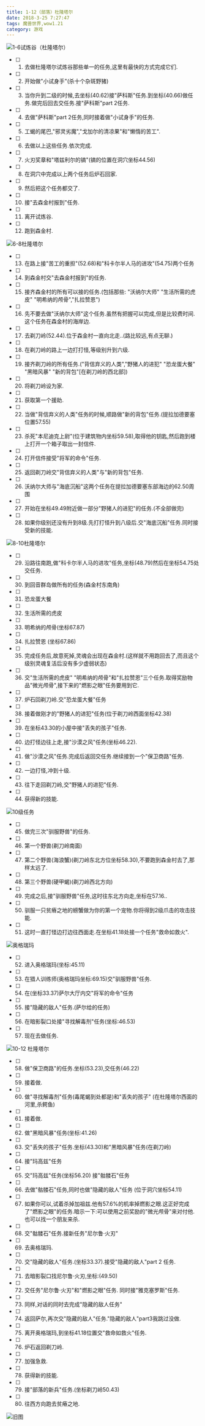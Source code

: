 ```yaml
---
title: 1-12（部落）杜隆塔尔
date: 2018-3-25 7:27:47
tags: 魔兽世界,wow1.21
category: 游戏
---
```

![1-6试炼谷（杜隆塔尔）][1]
- [ ] 1. 去做杜隆塔尔试炼谷那些单一的任务,这里有最快的方式完成它们.
- [ ] 2. 开始做"小试身手"(杀十个杂斑野猪)
- [ ] 3. 当你升到二级的时候,去坐标(40.62)接"萨科斯"任务.到坐标(40.66)做任务.做完后回去交任务.接"萨科斯"part 2任务.
- [ ] 4. 去做"萨科斯"part 2任务,同时接着做"小试身手"的任务.
- [ ] 5. 工蝎的尾巴,"邪灵劣魔","戈加尔的清凉果"和"懒惰的苦工".
- [ ] 6. 去做以上这些任务.依次完成.
- [ ] 7. 火刃奖章和"塔兹利尔的镐"(镐的位置在洞穴坐标44.56)
- [ ] 8. 在洞穴中完成以上两个任务后炉石回家.
- [ ] 9. 然后把这个任务都交了.
- [ ] 10. 接"去森金村报到"任务.
- [ ] 11. 离开试炼谷.
- [ ] 12. 跑到森金村.

![6-8杜隆塔尔][2]
- [ ] 13. 在路上接"苦工的重担"(52.68)和"科卡尔半人马的进攻"(54.75)两个任务
- [ ] 14. 到森金村交"去森金村报到"的任务.
- [ ] 15. 接齐森金村的所有可以接的任务.(包括那些: "沃纳尔大师" "生活所需的虎皮" "明希纳的颅骨","扎拉赞恩")
- [ ] 16. 先不要去做"沃纳尔大师"这个任务.虽然有把握可以完成,但是比较费时间.这个任务在森金村的海岸边.
- [ ] 17. 去剃刀岭(52.44).位于森金村一直向北走..(路比较远,有点无聊.)
- [ ] 18. 在剃刀岭的路上一边打打怪,等级别升到六级.
- [ ] 19. 接齐剃刀岭的所有任务.("背信弃义的人类","野猪人的进犯" "恐龙蛋大餐" "黑暗风暴" "新的背包"[在剃刀岭的西北部]) 
- [ ] 20. 将剃刀岭设为家.
- [ ] 21. 获取第一个援助.
- [ ] 22. 当做"背信弃义的人类"任务的时候,顺路做"新的背包"任务.(提拉加德要塞位置57.55)
- [ ] 23. 杀死"本尼迪克上尉"(位于建筑物内坐标59.58),取得他的钥匙,然后跑到楼上打开一个箱子取出一封信件.
- [ ] 24. 打开信件接受"将军的命令"任务.
- [ ] 25. 返回剃刀岭交"背信弃义的人类"与"新的背包"任务.
- [ ] 26. 沃纳尔大师与"海底沉船"这两个任务在提拉加德要塞东部海边的62.50周围
- [ ] 27. 开始在坐标49.49附近做一部分"野猪人的进犯"的任务.(不全部做完)
- [ ] 28. 如果你级别还没有升到8级.先打打怪升到八级后.交"海底沉船"任务.同时接受新的技能.

![8-10杜隆塔尔][3]
- [ ] 29. 沿路往南跑,做"科卡尔半人马的进攻"任务,坐标(48.79)然后在坐标54.75处交任务.
- [ ] 30. 到回音群岛做所有的任务(森金村东南角)
- [ ] 31. 恐龙蛋大餐
- [ ] 32. 生活所需的虎皮
- [ ] 33. 明希纳的颅骨(坐标67.87)
- [ ] 34. 扎拉赞恩 (坐标67.86) 
- [ ] 35. 完成任务后,故意死掉,灵魂会出现在森金村.(这样就不用跑回去了,而且这个级别灵魂复活后没有多少虚弱状态)
- [ ] 36. 交"生活所需的虎皮" "明希纳的颅骨"和"扎拉赞恩"三个任务.取得奖励物品"微光颅骨",接下来的"燃影之眼"任务要用到它.
- [ ] 37. 炉石回剃刀岭.交"恐龙蛋大餐"任务
- [ ] 38. 接着做刚才的"野猪人的进犯"任务(位于剃刀岭西面坐标42.38)
- [ ] 39. 在坐标43.30的小屋中接"丢失的孩子"任务.
- [ ] 40. 边打怪边往上走,接"沙漠之风"任务(坐标46.22).
- [ ] 41. 做"沙漠之风"任务.完成后返回交任务.继续接到一个"保卫商路"任务.
- [ ] 42. 一边打怪,冲到十级.
- [ ] 43. 往下走回剃刀岭,交"野猪人的进犯"任务.
- [ ] 44. 获得新的技能. 

![10级任务][4]
- [ ] 45. 做完三次"驯服野兽"的任务.
- [ ] 46. 第一个野兽(剃刀岭南面)
- [ ] 47. 第二个野兽(海浪蟹)(剃刀岭东北方位坐标58.30),不要跑到森金村去了,那样太远了.
- [ ] 48. 第三个野兽(硬甲蝎)(剃刀岭西北方向)
- [ ] 49. 完成之后,接"驯服野兽"任务,这时往东北方向走,坐标在57.16..
- [ ] 50. 驯服一只贫瘠之地的螃蟹做为你的第一个宠物.你将得到2级爪击的攻击技能. 
- [ ] 51. 这时一直打怪边打边往西面走.在坐标41.18处接一个任务"救命如救火".

![奥格瑞玛][5]
- [ ] 52. 进入奥格瑞玛(坐标:45.11) 
- [ ] 53. 在猎人训练师(奥格瑞玛坐标:69.15)交"驯服野兽"任务. 
- [ ] 54. 在(坐标33.37)萨尔大厅内交"将军的命令"任务
- [ ] 55. 接"隐藏的敌人"任务.(萨尔给的任务)
- [ ] 56. 在暗影裂口处接"寻找解毒剂"任务(坐标:46.53)
- [ ] 57. 现在去做任务.

![10-12 杜隆塔尔][6]
- [ ] 58. 做"保卫商路"的任务.坐标(53.23),交任务(46.22)
- [ ] 59. 接着做.
- [ ] 60. 做"寻找解毒剂"任务(毒尾蝎到处都是)和"丢失的孩子" (在杜隆塔尔西面的河里,杀鳄鱼)
- [ ] 61. 接着做.
- [ ] 62. 做"黑暗风暴"任务(坐标:41.26)
- [ ] 63. 交"丢失的孩子"任务.坐标(43.30)和"黑暗风暴"任务(在剃刀岭)
- [ ] 64. 接"玛高兹"任务
- [ ] 65. 交"玛高兹"任务(坐标56.20) 接"骷髅石"任务
- [ ] 66. 去做"骷髅石"任务,同时也做"隐藏的敌人"任务 (位于洞穴坐标54.11)
- [ ] 67. 如果你可以,试着杀掉加祖兹.他有57.6%的机率掉燃影之眼.这正好完成了"燃影之眼"的任务.暗示一下:可以使用之前奖励的"微光颅骨"来对付他.也可以找一个朋友来杀.
- [ ] 68. 交"骷髅石"任务.接新任务"尼尔鲁·火刃"
- [ ] 69. 去奥格瑞玛.
- [ ] 70. 交"隐藏的敌人"任务.(坐标33.37).接受"隐藏的敌人"part 2 任务.
- [ ] 71. 去暗影裂口找尼尔鲁·火刃,坐标:(49.50)
- [ ] 72. 交任务"尼尔鲁·火刃"和"燃影之眼"任务. 同时接"雅克塞罗斯"任务.
- [ ] 73. 同样,对话的同时去完成"隐藏的敌人任务"
- [ ] 74. 返回萨尔,再次交"隐藏的敌人"任务."隐藏的敌人"part3我跳过没做.
- [ ] 75. 离开奥格瑞玛,到坐标41.18位置交"救命如救火"任务.
- [ ] 76. 炉石返回剃刀岭.
- [ ] 77. 加强急救.
- [ ] 78. 获得新的技能.
- [ ] 79. 接"部落的新兵"任务.(坐标剃刀岭50.43)
- [ ] 80. 往西方向跑去贫瘠之地.

![旧图][7]


  [1]: ./images/1_1.jpg "1"
  [2]: ./images/2.jpg "2"
  [3]: ./images/3.jpg "3"
  [4]: ./images/4.jpg "4"
  [5]: ./images/5.jpg "5"
  [6]: ./images/6.jpg "6"
  [7]: ./images/0.jpg "0"